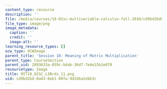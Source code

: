 ```yaml
---
content_type: resource
description: ''
file: /media/courses/18-02sc-multivariable-calculus-fall-2010/cd9bd2bd0a438eb100fa9d24ba2ebb3c_MIT18_02SC_L3Brds_11.png
file_type: image/png
image_metadata:
  caption: ''
  credit: ''
  image-alt: ''
learning_resource_types: []
ocw_type: OCWImage
parent_title: 'Session 10: Meaning of Matrix Multiplication'
parent_type: CourseSection
parent_uid: 2893633a-059c-b4ab-36d7-7e4e15b1e870
resourcetype: Image
title: MIT18_02SC_L3Brds_11.png
uid: cd9bd2bd-0a43-8eb1-00fa-9d24ba2ebb3c
---
```

